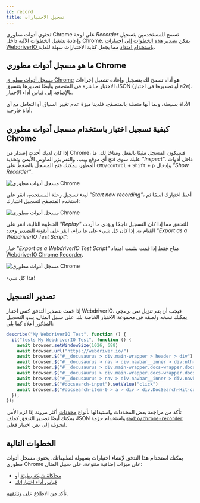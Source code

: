 ```yaml
---
id: record
title: تسجيل الاختبارات
---
```


تحتوي أدوات مطوري Chrome على لوحة _Recorder_ تسمح للمستخدمين بتسجيل وإعادة تشغيل الخطوات الآلية داخل Chrome. يمكن [تصدير هذه الخطوات إلى اختبارات WebdriverIO باستخدام امتداد](https://chrome.google.com/webstore/detail/webdriverio-chrome-record/pllimkccefnbmghgcikpjkmmcadeddfn?hl=en) مما يجعل كتابة الاختبارات سهلة للغاية.

## ما هو مسجل أدوات مطوري Chrome

[مسجل أدوات مطوري Chrome](https://developer.chrome.com/docs/devtools/recorder/) هو أداة تسمح لك بتسجيل وإعادة تشغيل إجراءات الاختبار مباشرة في المتصفح وأيضًا تصديرها بتنسيق JSON (أو تصديرها في اختبار e2e)، بالإضافة إلى قياس أداء الاختبار.

الأداة بسيطة، وبما أنها متصلة بالمتصفح، فلدينا ميزة عدم تغيير السياق أو التعامل مع أي أداة خارجية.

## كيفية تسجيل اختبار باستخدام مسجل أدوات مطوري Chrome

إذا كان لديك أحدث إصدار من Chrome، فسيكون المسجل مثبتًا بالفعل ومتاحًا لك. ما عليك سوى فتح أي موقع ويب، والنقر بزر الماوس الأيمن وتحديد _"Inspect"_. داخل أدوات المطور، يمكنك فتح المسجل بالضغط على `CMD/Control` + `Shift` + `p` وإدخال _"Show Recorder"_.

![مسجل أدوات مطوري Chrome](/img/recorder/recorder.png)

لبدء تسجيل رحلة المستخدم، انقر على _"Start new recording"_، أعط اختبارك اسمًا ثم استخدم المتصفح لتسجيل اختبارك:

![مسجل أدوات مطوري Chrome](/img/recorder/demo.gif)

الخطوة التالية، انقر على _"Replay"_ للتحقق مما إذا كان التسجيل ناجحًا ويؤدي ما أردت القيام به. إذا كان كل شيء على ما يرام، انقر على أيقونة [التصدير](https://developer.chrome.com/docs/devtools/recorder/reference/#recorder-extension) وحدد _"Export as a WebdriverIO Test Script"_:

خيار _"Export as a WebdriverIO Test Script"_ متاح فقط إذا قمت بتثبيت امتداد [WebdriverIO Chrome Recorder](https://chrome.google.com/webstore/detail/webdriverio-chrome-record/pllimkccefnbmghgcikpjkmmcadeddfn).

![مسجل أدوات مطوري Chrome](/img/recorder/export.gif)

هذا كل شيء!

## تصدير التسجيل

إذا قمت بتصدير التدفق كنص اختبار WebdriverIO، فيجب أن يتم تنزيل نص برمجي يمكنك نسخه ولصقه في مجموعة الاختبار الخاصة بك. على سبيل المثال، يبدو التسجيل المذكور أعلاه كما يلي:

```ts
describe("My WebdriverIO Test", function () {
  it("tests My WebdriverIO Test", function () {
    await browser.setWindowSize(1026, 688)
    await browser.url("https://webdriver.io/")
    await browser.$("#__docusaurus > div.main-wrapper > header > div").click()
    await browser.$("#__docusaurus > nav > div.navbar__inner > div:nth-child(1) > a:nth-child(3)").click()rec
    await browser.$("#__docusaurus > div.main-wrapper.docs-wrapper.docs-doc-page > div > aside > div > nav > ul > li:nth-child(4) > div > a").click()
    await browser.$("#__docusaurus > div.main-wrapper.docs-wrapper.docs-doc-page > div > aside > div > nav > ul > li:nth-child(4) > ul > li:nth-child(2) > a").click()
    await browser.$("#__docusaurus > nav > div.navbar__inner > div.navbar__items.navbar__items--right > div.searchBox_qEbK > button > span.DocSearch-Button-Container > span").click()
    await browser.$("#docsearch-input").setValue("click")
    await browser.$("#docsearch-item-0 > a > div > div.DocSearch-Hit-content-wrapper > span").click()
  });
});
```

تأكد من مراجعة بعض المحددات واستبدالها بأنواع [محددات](/docs/selectors) أكثر مرونة إذا لزم الأمر. يمكنك أيضًا تصدير التدفق كملف JSON واستخدام حزمة [`@wdio/chrome-recorder`](https://github.com/webdriverio/chrome-recorder) لتحويله إلى نص اختبار فعلي.

## الخطوات التالية

يمكنك استخدام هذا التدفق لإنشاء اختبارات بسهولة لتطبيقاتك. يحتوي مسجل أدوات مطوري Chrome على ميزات إضافية متنوعة، على سبيل المثال:

- [محاكاة شبكة بطيئة](https://developer.chrome.com/docs/devtools/recorder/#simulate-slow-network) أو
- [قياس أداء اختباراتك](https://developer.chrome.com/docs/devtools/recorder/#measure)

تأكد من الاطلاع على [وثائقهم](https://developer.chrome.com/docs/devtools/recorder).